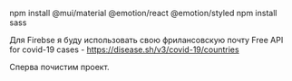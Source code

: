npm install @mui/material @emotion/react @emotion/styled
npm install sass

Для Firebse я буду использовать свою фрилансовскую почту
Free API for covid-19 cases - https://disease.sh/v3/covid-19/countries

Сперва почистим проект.